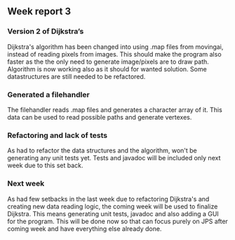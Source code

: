 ## Week report 3

### Version 2 of Dijkstra’s

Dijkstra's algorithm has been changed into using .map files from movingai, instead of reading pixels from images. This should make the program also faster as the the only need to generate image/pixels are to draw path. Algorithm is now working also as it should for wanted solution. Some datastructures are still needed to be refactored.

### Generated a filehandler

The filehandler reads .map files and generates a character array of it. This data can be used to read possible paths and generate vertexes. 

### Refactoring and lack of tests

As had to refactor the data structures and the algorithm, won't be generating any unit tests yet. Tests and javadoc will be included only next week due to this set back. 

### Next week

As had few setbacks in the last week due to refactoring Dijkstra's and creating new data reading logic, the coming week will be used to finalize Dijkstra. This means generating unit tests, javadoc and also adding a GUI for the program. This will be done now so that can focus purely on JPS after coming week and have everything else already done.

